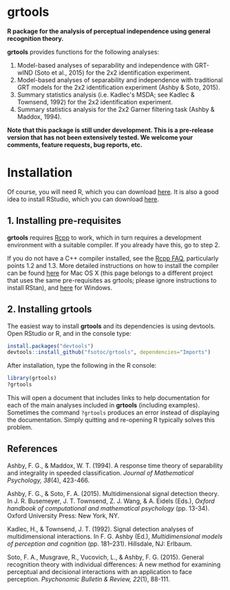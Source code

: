 # grtools
**R package for the analysis of perceptual independence using general recognition theory.**

**grtools** provides functions for the following analyses:

1. Model-based analyses of separability and independence with GRT-wIND (Soto et al., 2015) for the 2x2 identification experiment.
2. Model-based analyses of separability and independence with traditional GRT models for the 2x2 identification experiment (Ashby & Soto, 2015).
3. Summary statistics analysis (i.e. Kadlec's MSDA; see Kadlec & Townsend, 1992) for the 2x2 identification experiment.
4. Summary statistics analysis for the 2x2 Garner filtering task (Ashby & Maddox, 1994).

**Note that this package is still under development. This is a pre-release version that has not been extensively tested. We welcome your comments, feature requests, bug reports, etc.**

# Installation

Of course, you will need R, which you can download [here](http://cran.rstudio.com/). It is also a good idea to install RStudio, which you can download [here](http://www.rstudio.com/products/rstudio/download/).

## 1. Installing pre-requisites
**grtools** requires [Rcpp](http://cran.r-project.org/web/packages/Rcpp/index.html) to work, which in turn requires a development environment with a suitable compiler. If you already have this, go to step 2.

If you do not have a C++ compiler installed, see the [Rcpp FAQ](http://cran.r-project.org/web/packages/Rcpp/vignettes/Rcpp-FAQ.pdf), particularly points 1.2 and 1.3. More detailed instructions on how to install the compiler can be found [here](https://github.com/stan-dev/rstan/wiki/RStan-Mac-OS-X-Prerequisite-Installation-Instructions) for Mac OS X (this page belongs to a different project that uses the same pre-requisites as grtools; please ignore instructions to install RStan), and [here](https://github.com/stan-dev/rstan/wiki/Install-Rtools-for-Windows) for Windows.


## 2. Installing grtools
The easiest way to install **grtools** and its dependencies is using devtools. Open RStudio or R, and in the console type:

```R
install.packages("devtools")
devtools::install_github("fsotoc/grtools", dependencies="Imports")
```

After installation, type the following in the R console:

```R
library(grtools)
?grtools
```

This will open a document that includes links to help documentation for each of the main analyses included in **grtools** (including examples). Sometimes the command ```?grtools``` produces an error instead of displaying the documentation. Simply quitting and re-opening R typically solves this problem.


References
----------
Ashby, F. G., & Maddox, W. T. (1994). A response time theory of separability and integrality in speeded classification. *Journal of Mathematical Psychology, 38*(4), 423-466.

Ashby, F. G., & Soto, F. A. (2015). Multidimensional signal detection theory. In J. R. Busemeyer, J. T. Townsend, Z. J. Wang, & A. Eidels (Eds.), *Oxford handbook of computational and mathematical psychology* (pp. 13-34). Oxford University Press: New York, NY.

Kadlec, H., & Townsend, J. T. (1992). Signal detection analyses of multidimensional interactions. In F. G. Ashby
(Ed.), *Multidimensional models of perception and cognition* (pp. 181–231). Hillsdale, NJ: Erlbaum.

Soto, F. A., Musgrave, R., Vucovich, L., & Ashby, F. G. (2015). General recognition theory with individual differences: A new method for examining perceptual and decisional interactions with an application to face perception. *Psychonomic Bulletin & Review, 22*(1), 88-111.

